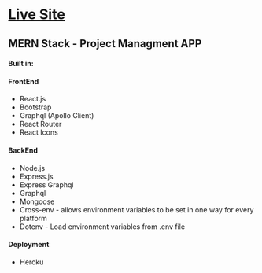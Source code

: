 <h1><a href="https://project-managmnet-app-graphql.herokuapp.com/"> Live Site </a></h1>

<h2>MERN Stack - Project Managment APP</h2>

<h4>Built in:</h4>
<h4>FrontEnd</h4>
<ul>
<li>React.js</li>
<li>Bootstrap</li>
<li>Graphql (Apollo Client)</li>
<li>React Router</li>
<li>React Icons</li>
</ul>

<h4>BackEnd</h4>
<ul>
<li>Node.js</i>
<li>Express.js</li>
<li>Express Graphql</li>
<li>Graphql</li>
<li>Mongoose</li>
<li>Cross-env - allows environment variables to be set in one way for every platform </li>
<li>Dotenv - Load environment variables from .env file</li>
</ul>
<h4>Deployment</h4>
<ul>
<li>Heroku</li>
</ul>
